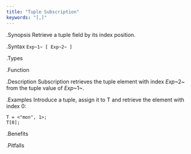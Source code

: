 ```yaml
---
title: "Tuple Subscription"
keywords: "[,]"
---
```


.Synopsis
Retrieve a tuple field by its index position.

.Syntax
`Exp~1~ [ Exp~2~ ]`

.Types

.Function

.Description
Subscription retrieves the tuple element with index _Exp_~2~ from the tuple value of _Exp_~1~.

.Examples
Introduce a tuple, assign it to T and retrieve the element with index 0:
```rascal-shell
T = <"mon", 1>;
T[0];
```

.Benefits

.Pitfalls

